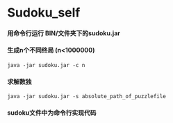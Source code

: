 # Sudoku_self
#### 用命令行运行 BIN/文件夹下的sudoku.jar

#### 生成n个不同终局 (n<1000000)

```
java -jar sudoku.jar -c n
```

#### 求解数独

```
java -jar sudoku.jar -s absolute_path_of_puzzlefile
```

#### sudoku文件中为命令行实现代码